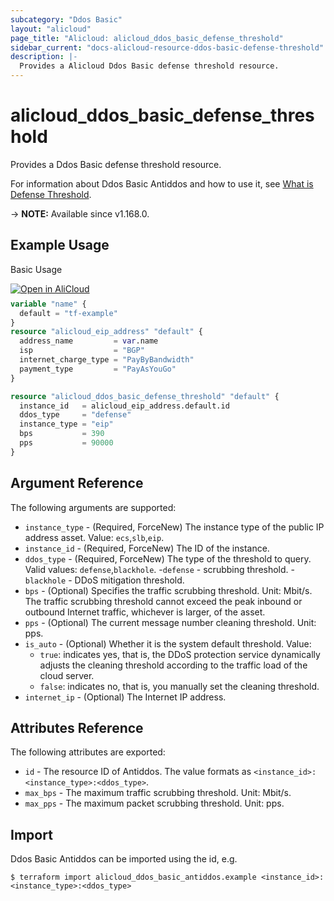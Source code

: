 ```yaml
---
subcategory: "Ddos Basic"
layout: "alicloud"
page_title: "Alicloud: alicloud_ddos_basic_defense_threshold"
sidebar_current: "docs-alicloud-resource-ddos-basic-defense-threshold"
description: |-
  Provides a Alicloud Ddos Basic defense threshold resource.
---
```


# alicloud_ddos_basic_defense_threshold

Provides a Ddos Basic defense threshold resource.

For information about Ddos Basic Antiddos and how to use it, see [What is Defense Threshold](https://www.alibabacloud.com/help/en/ddos-protection/latest/modifydefensethreshold).

-> **NOTE:** Available since v1.168.0.

## Example Usage

Basic Usage

<div style="display: block;margin-bottom: 40px;"><div class="oics-button" style="float: right;position: absolute;margin-bottom: 10px;">
  <a href="https://api.aliyun.com/api-tools/terraform?resource=alicloud_ddos_basic_defense_threshold&exampleId=5cd3a082-346b-a1e9-fe9b-9bec014af3baeee821a1&activeTab=example&spm=docs.r.ddos_basic_defense_threshold.0.5cd3a08234&intl_lang=EN_US" target="_blank">
    <img alt="Open in AliCloud" src="https://img.alicdn.com/imgextra/i1/O1CN01hjjqXv1uYUlY56FyX_!!6000000006049-55-tps-254-36.svg" style="max-height: 44px; max-width: 100%;">
  </a>
</div></div>

```terraform
variable "name" {
  default = "tf-example"
}
resource "alicloud_eip_address" "default" {
  address_name         = var.name
  isp                  = "BGP"
  internet_charge_type = "PayByBandwidth"
  payment_type         = "PayAsYouGo"
}

resource "alicloud_ddos_basic_defense_threshold" "default" {
  instance_id   = alicloud_eip_address.default.id
  ddos_type     = "defense"
  instance_type = "eip"
  bps           = 390
  pps           = 90000
}
```

## Argument Reference

The following arguments are supported:
* `instance_type` - (Required, ForceNew) The instance type of the public IP address asset. Value: `ecs`,`slb`,`eip`.
* `instance_id` - (Required, ForceNew) The ID of the instance.
* `ddos_type` - (Required, ForceNew) The type of the threshold to query. Valid values: `defense`,`blackhole`.
  -`defense` - scrubbing threshold.
  -`blackhole` - DDoS mitigation threshold.
* `bps` - (Optional) Specifies the traffic scrubbing threshold. Unit: Mbit/s. The traffic scrubbing threshold cannot exceed the peak inbound or outbound Internet traffic, whichever is larger, of the asset.
* `pps` - (Optional) The current message number cleaning threshold. Unit: pps.
* `is_auto` - (Optional) Whether it is the system default threshold. Value:
  - `true`: indicates yes, that is, the DDoS protection service dynamically adjusts the cleaning threshold according to the traffic load of the cloud server.
  - `false`: indicates no, that is, you manually set the cleaning threshold.
* `internet_ip` - (Optional) The Internet IP address.


## Attributes Reference

The following attributes are exported:

* `id` - The resource ID of Antiddos. The value formats as `<instance_id>:<instance_type>:<ddos_type>`.
* `max_bps` - The maximum traffic scrubbing threshold. Unit: Mbit/s.
* `max_pps` - The maximum packet scrubbing threshold. Unit: pps.

## Import

Ddos Basic Antiddos can be imported using the id, e.g.

```shell
$ terraform import alicloud_ddos_basic_antiddos.example <instance_id>:<instance_type>:<ddos_type>
```